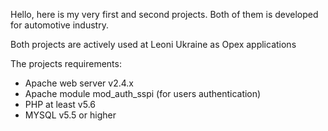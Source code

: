 ﻿Hello, here is my very first and second projects. Both of them is developed for automotive industry.
 
Both projects are actively used at Leoni Ukraine as Opex applications
 
The projects requirements:
- Apache web server v2.4.x
- Apache module mod_auth_sspi (for users authentication)
- PHP at least v5.6
- MYSQL v5.5 or higher
